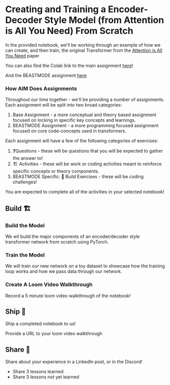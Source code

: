 # Creating and Training a Encoder-Decoder Style Model (from Attention is All You Need) From Scratch

In the provided notebook, we'll be working through an example of how we can create, and then train, the original Transformer from the [Attention is All You Need](https://arxiv.org/pdf/1706.03762.pdf) paper

You can also find the Colab link to the main assignment [here](https://colab.research.google.com/drive/1zaYE1ps0EHrznWWSAE_mxW1-00GhiTHs?usp=sharing)!

And the BEASTMODE assignment [here](https://colab.research.google.com/drive/1viPrj3M4UXYGEZJwxN4lvJJX-_W6ntdt?usp=sharing)

### How AIM Does Assignments

Throughout our time together - we'll be providing a number of assignments. Each assignment will be split into two broad categories:

1. Base Assignment - a more conceptual and theory based assignment focused on locking in specific key concepts and learnings.
2. BEASTMODE Assignment - a more programming focused assignment focused on core code-concepts used in transformers.

Each assignment will have a few of the following categories of exercises:

1. ❓Questions - these will be questions that you will be expected to gather the answer to!
2. 🏗️ Activities - these will be work or coding activities meant to reinforce specific concepts or theory components.
3. BEASTMODE Specific: 🚧 Build Exercises - these will be coding challenges!

You are expected to complete all of the activities in your selected notebook!

## Build 🏗️

### Build the Model

We wll build the major components of an encoder/decoder style transformer network from scratch using PyTorch. 


### Train the Model

We will train our new network on a toy dataset to showcase how the training loop works and how we pass data through our network.

### Create A Loom Video Walkthrough 

Record a 5 minute loom video walkthrough of the notebook!

## Ship 🚢

Ship a completed notebook to us!

Provide a URL to your loom video walkthrough

## Share 🚀

Share about your experience in a LinkedIn post, or in the Discord!

* Share 3 lessons learned 
* Share 3 lessons not yet learned

